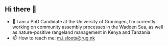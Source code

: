 ## Hi there 👋
- 🔭  I am a PhD Candidate at the University of Groningen, I’m currently working on community assembly processes in the Wadden Sea,
     as well as nature-positive rangeland management in Kenya and Tanzania 
- 📫 How to reach me: m.i.sloots@rug.nk

